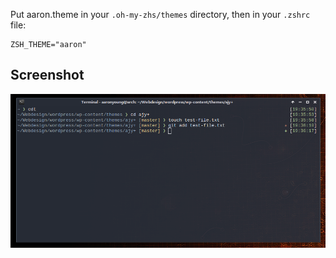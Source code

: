 Put aaron.theme in your `.oh-my-zhs/themes` directory, then in your `.zshrc` file:

```
ZSH_THEME="aaron"
```

## Screenshot

![](./zsh.png)
